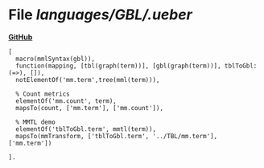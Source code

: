 # File _languages/GBL/.ueber_
**[GitHub](https://github.com/softlang/yas/blob/master/languages/GBL/.ueber)**
```
[
  macro(mmlSyntax(gbl)),
  function(mapping, [tbl(graph(term))], [gbl(graph(term))], tblToGbl:(=>), []),
  notElementOf('mm.term',tree(mml(term))),

  % Count metrics
  elementOf('mm.count', term),
  mapsTo(count, ['mm.term'], ['mm.count']),

  % MMTL demo
  elementOf('tblToGbl.term', mmtl(term)),
  mapsTo(mmTransform, ['tblToGbl.term', '../TBL/mm.term'], ['mm.term'])
  
].
```
